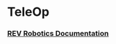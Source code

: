 # TeleOp

### [REV Robotics Documentation](https://docs.revrobotics.com/duo-control/programming/hello-robot-test-bed/test-bed-blocks#creating-an-op-mode)
